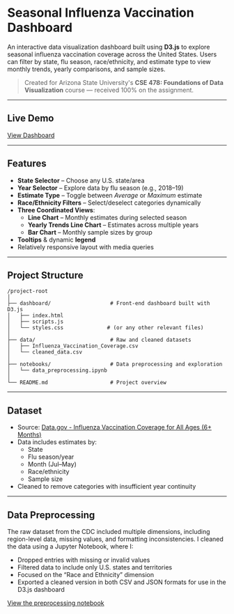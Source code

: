 # Seasonal Influenza Vaccination Dashboard

An interactive data visualization dashboard built using **D3.js** to explore seasonal influenza vaccination coverage across the United States. Users can filter by state, flu season, race/ethnicity, and estimate type to view monthly trends, yearly comparisons, and sample sizes.

> Created for Arizona State University's **CSE 478: Foundations of Data Visualization** course — received 100% on the assignment.

---

## Live Demo

[View Dashboard](https://rfaerber1.github.io/CSE-478-Assignment/) 

---

## Features

- **State Selector** – Choose any U.S. state/area
- **Year Selector** – Explore data by flu season (e.g., 2018–19)
- **Estimate Type** – Toggle between *Average* or *Maximum* estimate
- **Race/Ethnicity Filters** – Select/deselect categories dynamically
- **Three Coordinated Views**:
  - **Line Chart** – Monthly estimates during selected season
  - **Yearly Trends Line Chart** – Estimates across multiple years
  - **Bar Chart** – Monthly sample sizes by group
- **Tooltips** & dynamic **legend**
- Relatively responsive layout with media queries

---

## Project Structure

```
/project-root
│
├── dashboard/                   # Front-end dashboard built with D3.js
│   ├── index.html
│   ├── scripts.js
│   └── styles.css              # (or any other relevant files)
│
├── data/                        # Raw and cleaned datasets
│   ├── Influenza_Vaccination_Coverage.csv
│   └── cleaned_data.csv
│
├── notebooks/                   # Data preprocessing and exploration
│   └── data_preprocessing.ipynb
│
└── README.md                    # Project overview
```
---

## Dataset

- Source: [Data.gov - Influenza Vaccination Coverage for All Ages (6+ Months)](https://catalog.data.gov/dataset/influenza-vaccination-coverage-for-all-ages-6-months-bbec0)
- Data includes estimates by:
  - State
  - Flu season/year
  - Month (Jul–May)
  - Race/ethnicity
  - Sample size
- Cleaned to remove categories with insufficient year continuity

---

## Data Preprocessing

The raw dataset from the CDC included multiple dimensions, including region-level data, missing values, and formatting inconsistencies. I cleaned the data using a Jupyter Notebook, where I:

- Dropped entries with missing or invalid values
- Filtered data to include only U.S. states and territories
- Focused on the “Race and Ethnicity” dimension
- Exported a cleaned version in both CSV and JSON formats for use in the D3.js dashboard

[View the preprocessing notebook](https://github.com/rfaerber1/CSE-478-Assignment/blob/main/notebooks/CSE_478_dashboard_data_pre_processing.ipynb)

